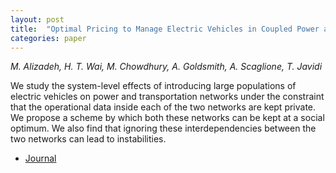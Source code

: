 ```yaml
---
layout: post
title:  "Optimal Pricing to Manage Electric Vehicles in Coupled Power and Transportation Networks"
categories: paper
---
```

_M. Alizadeh, H. T. Wai, M. Chowdhury, A. Goldsmith, A. Scaglione, T. Javidi_

<!--more-->
We study the system-level effects of introducing large populations of electric vehicles on power and transportation networks under the constraint that the operational data inside each of the two networks are kept private.  We propose a scheme by which both these networks can be kept at a social optimum.  We also find that ignoring these interdependencies between the two networks can lead to instabilities.

- [Journal](https://ieeexplore.ieee.org/document/7508977)
